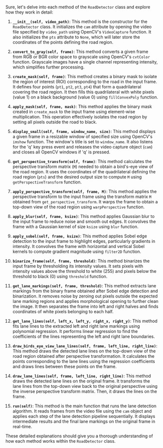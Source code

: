 Sure, let's delve into each method of the `RoadDetector` class and explore how they work in detail:

1. **`__init__(self, video_path)`**: This method is the constructor for the `RoadDetector` class. It initializes the `cam` attribute by opening the video file specified by `video_path` using OpenCV's `VideoCapture` function. It also initializes the `pts` attribute to `None`, which will later store the coordinates of the points defining the road region.

2. **`convert_to_gray(self, frame)`**: This method converts a given frame from RGB or BGR color space to grayscale using OpenCV's `cvtColor` function. Grayscale images have a single channel representing intensity, which simplifies further processing.

3. **`create_mask(self, frame)`**: This method creates a binary mask to isolate the region of interest (ROI) corresponding to the road in the input frame. It defines four points (`pt1`, `pt2`, `pt3`, `pt4`) that form a quadrilateral covering the road region. It then fills this quadrilateral with white pixels (value 1) on a black background (value 0) using `fillConvexPoly` function.

4. **`apply_mask(self, frame, mask)`**: This method applies the binary mask created in `create_mask` to the input frame using element-wise multiplication. This operation effectively isolates the road region by setting all pixels outside the road to black.

5. **`display_small(self, frame, window_name, size)`**: This method displays a given frame in a resizable window of specified size using OpenCV's `imshow` function. The window's title is set to `window_name`. It also listens for the 'q' key press event and releases the video capture object (`cam`) and closes all OpenCV windows if 'q' is pressed.

6. **`get_perspective_transform(self, frame)`**: This method calculates the perspective transform matrix (`M`) needed to obtain a bird's-eye view of the road region. It uses the coordinates of the quadrilateral defining the road region (`pts`) and the desired output size to compute `M` using `getPerspectiveTransform` function.

7. **`apply_perspective_transform(self, frame, M)`**: This method applies the perspective transform to the input frame using the transform matrix `M` obtained from `get_perspective_transform`. It warps the frame to obtain a top-down view of the road region using `warpPerspective` function.

8. **`apply_blur(self, frame, ksize)`**: This method applies Gaussian blur to the input frame to reduce noise and smooth out edges. It convolves the frame with a Gaussian kernel of size `ksize` using `blur` function.

9. **`apply_sobel(self, frame, ksize)`**: This method applies Sobel edge detection to the input frame to highlight edges, particularly gradients in intensity. It convolves the frame with horizontal and vertical Sobel kernels to compute gradient magnitude using `filter2D` function.

10. **`binarize_frame(self, frame, threshold)`**: This method binarizes the input frame by thresholding its intensity values. It sets pixels with intensity values above the threshold to white (255) and pixels below the threshold to black (0) using `threshold` function.

11. **`get_lane_markings(self, frame, threshold)`**: This method extracts lane markings from the binary frame obtained after Sobel edge detection and binarization. It removes noise by zeroing out pixels outside the expected lane marking regions and applies morphological opening to further clean the image. It then separates the frame into left and right halves and finds coordinates of white pixels belonging to each half.

12. **`get_lane_lines(self, left_x, left_y, right_x, right_y)`**: This method fits lane lines to the extracted left and right lane markings using polynomial regression. It performs linear regression to find the coefficients of the lines representing the left and right lane boundaries.

13. **`draw_birds_eye_view_lane_lines(self, frame, left_line, right_line)`**: This method draws the detected lane lines on the top-down view of the road region obtained after perspective transformation. It calculates the points corresponding to the lane lines using the regression coefficients and draws lines between these points on the frame.

14. **`draw_lane_lines(self, frame, left_line, right_line)`**: This method draws the detected lane lines on the original frame. It transforms the lane lines from the top-down view back to the original perspective using the inverse perspective transform matrix. Then, it draws the lines on the frame.

15. **`run(self)`**: This method is the main function that runs the lane detection algorithm. It reads frames from the video file using the `cam` object and applies each step of the lane detection pipeline sequentially. It displays intermediate results and the final lane markings on the original frame in real-time.

These detailed explanations should give you a thorough understanding of how each method works within the `RoadDetector` class.
